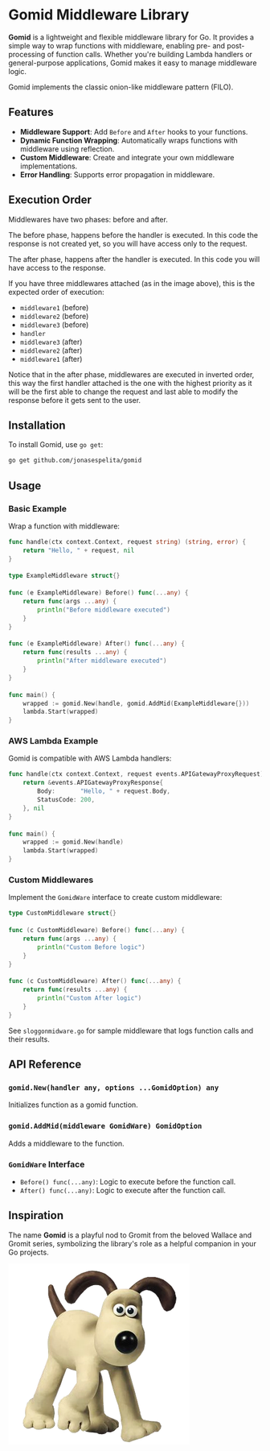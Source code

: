 # Gomid Middleware Library

**Gomid** is a lightweight and flexible middleware library for Go. 
It provides a simple way to wrap functions with middleware, enabling pre- and post-processing of function calls. 
Whether you're building Lambda handlers or general-purpose applications, Gomid makes it easy to manage middleware logic.

Gomid implements the classic onion-like middleware pattern (FILO).

## Features

- **Middleware Support**: Add `Before` and `After` hooks to your functions.
- **Dynamic Function Wrapping**: Automatically wraps functions with middleware using reflection.
- **Custom Middleware**: Create and integrate your own middleware implementations.
- **Error Handling**: Supports error propagation in middleware.

## Execution Order

Middlewares have two phases: before and after.

The before phase, happens before the handler is executed. In this code the response is not created yet, so you will have access only to the request.

The after phase, happens after the handler is executed. In this code you will have access to the response.

If you have three middlewares attached (as in the image above), this is the expected order of execution:

- `middleware1` (before)
- `middleware2` (before)
- `middleware3` (before)
- `handler`
- `middleware3` (after)
- `middleware2` (after)
- `middleware1` (after)

Notice that in the after phase, middlewares are executed in inverted order, this way the first handler attached is the one with the highest priority as it will be the first able to change the request and last able to modify the response before it gets sent to the user.

## Installation

To install Gomid, use `go get`:

```bash
go get github.com/jonasespelita/gomid
```

## Usage

### Basic Example

Wrap a function with middleware:

```go
func handle(ctx context.Context, request string) (string, error) {
	return "Hello, " + request, nil
}

type ExampleMiddleware struct{}

func (e ExampleMiddleware) Before() func(...any) {
	return func(args ...any) {
		println("Before middleware executed")
	}
}

func (e ExampleMiddleware) After() func(...any) {
	return func(results ...any) {
		println("After middleware executed")
	}
}

func main() {
	wrapped := gomid.New(handle, gomid.AddMid(ExampleMiddleware{}))
	lambda.Start(wrapped)
}
```

### AWS Lambda Example

Gomid is compatible with AWS Lambda handlers:

```go
func handle(ctx context.Context, request events.APIGatewayProxyRequest) (*events.APIGatewayProxyResponse, error) {
	return &events.APIGatewayProxyResponse{
		Body:       "Hello, " + request.Body,
		StatusCode: 200,
	}, nil
}

func main() {
	wrapped := gomid.New(handle)
	lambda.Start(wrapped)
}
```

### Custom Middlewares

Implement the `GomidWare` interface to create custom middleware:

```go
type CustomMiddleware struct{}

func (c CustomMiddleware) Before() func(...any) {
	return func(args ...any) {
		println("Custom Before logic")
	}
}

func (c CustomMiddleware) After() func(...any) {
	return func(results ...any) {
		println("Custom After logic")
	}
}
```

See `sloggonmidware.go` for sample middleware that logs function calls and their results.

## API Reference

### `gomid.New(handler any, options ...GomidOption) any`

Initializes function as a gomid function.

### `gomid.AddMid(middleware GomidWare) GomidOption`

Adds a middleware to the function.

### `GomidWare` Interface

- `Before() func(...any)`: Logic to execute before the function call.
- `After() func(...any)`: Logic to execute after the function call.

## Inspiration

The name **Gomid** is a playful nod to Gromit from the beloved Wallace and Gromit series, symbolizing the library's role as a helpful companion in your Go projects.

![gromit.png](gromit.png)
